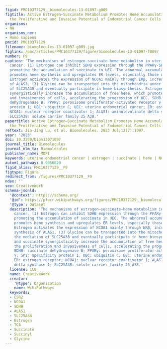 ```yaml
---
figid: PMC10377129__biomolecules-13-01097-g009
figtitle: Active Estrogen–Succinate Metabolism Promotes Heme Accumulation and Increases
  the Proliferative and Invasive Potential of Endometrial Cancer Cells
organisms:
- NA
organisms_ner:
- Homo sapiens
pmcid: PMC10377129
filename: biomolecules-13-01097-g009.jpg
figlink: /pmc/articles/PMC10377129/figure/biomolecules-13-01097-f009/
number: F9
caption: 'The mechanisms of estrogen–succinate–heme metabolism in uterine endometrial
  cancer. (1) Estrogen can inhibit SDHB expression through the PPARγ-SP1-UBC pathway,
  promoting the accumulation of succinate in UEC. The abnormal accumulation of succinate
  promotes heme synthesis and upregulates ER levels, especially those of ERβ. (2)
  Estrogen activates the expression of NCOA1 mainly through ERβ, increasing the synthesis
  of ALAS1. (3) Glycine can be transported into the mitochondria under the mediation
  of SLC25A38 and eventually participate in heme biosynthesis. Estrogen and succinate
  synergistically increase the accumulation of free heme, which promotes the proliferation
  and invasiveness of cells, accelerating the progression of UEC. SDHB: succinate
  dehydrogenase B; PPARγ: peroxisome proliferator-activated receptor γ; SP1: specificity
  protein 1; UBC: ubiquitin C; UEC: uterine endometrial cancer; ER: estrogen receptor;
  NCOA1: nuclear receptor coactivator 1; ALAS1: aminolevulinate delta synthase 1;
  SLC25A38: solute carrier family 25 A38.'
papertitle: Active Estrogen–Succinate Metabolism Promotes Heme Accumulation and Increases
  the Proliferative and Invasive Potential of Endometrial Cancer Cells.
reftext: Jia-Jing Lu, et al. Biomolecules. 2023 Jul;13(7):1097.
year: '2023'
doi: 10.3390/biom13071097
journal_title: Biomolecules
journal_nlm_ta: Biomolecules
publisher_name: MDPI
keywords: uterine endometrial cancer | estrogen | succinate | heme | NCOA1
automl_pathway: 0.9056029
figid_alias: PMC10377129__F9
figtype: Figure
redirect_from: /figures/PMC10377129__F9
ndex: ''
seo: CreativeWork
schema-jsonld:
  '@context': https://schema.org/
  '@id': https://pfocr.wikipathways.org/figures/PMC10377129__biomolecules-13-01097-g009.html
  '@type': Dataset
  description: 'The mechanisms of estrogen–succinate–heme metabolism in uterine endometrial
    cancer. (1) Estrogen can inhibit SDHB expression through the PPARγ-SP1-UBC pathway,
    promoting the accumulation of succinate in UEC. The abnormal accumulation of succinate
    promotes heme synthesis and upregulates ER levels, especially those of ERβ. (2)
    Estrogen activates the expression of NCOA1 mainly through ERβ, increasing the
    synthesis of ALAS1. (3) Glycine can be transported into the mitochondria under
    the mediation of SLC25A38 and eventually participate in heme biosynthesis. Estrogen
    and succinate synergistically increase the accumulation of free heme, which promotes
    the proliferation and invasiveness of cells, accelerating the progression of UEC.
    SDHB: succinate dehydrogenase B; PPARγ: peroxisome proliferator-activated receptor
    γ; SP1: specificity protein 1; UBC: ubiquitin C; UEC: uterine endometrial cancer;
    ER: estrogen receptor; NCOA1: nuclear receptor coactivator 1; ALAS1: aminolevulinate
    delta synthase 1; SLC25A38: solute carrier family 25 A38.'
  license: CC0
  name: CreativeWork
  creator:
    '@type': Organization
    name: WikiPathways
  keywords:
  - ESR2
  - NCOA1
  - SDHB
  - ALAS1
  - SLC25A38
  - Estrogen
  - TCA
  - Succinate
  - Succinyl
  - Glycine
---
```

